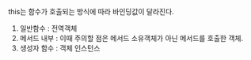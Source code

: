 this는 함수가 호출되는 방식에 따라 바인딩값이 달라진다.

1. 일반함수 : 전역객체
2. 메서드 내부 : 이때 주의할 점은 메서드 소유객체가 아닌 메서드를 호출한 객체.
3. 생성자 함수 : 객체 인스턴스
